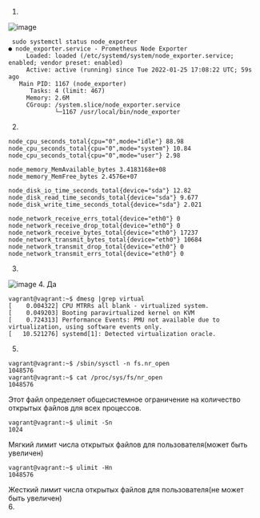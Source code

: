 1. 
![image](https://user-images.githubusercontent.com/95243483/151024382-3f75011c-f43f-4a74-ba47-2af3590b9c4d.png)

```
 sudo systemctl status node_exporter
● node_exporter.service - Prometheus Node Exporter
     Loaded: loaded (/etc/systemd/system/node_exporter.service; enabled; vendor preset: enabled)
     Active: active (running) since Tue 2022-01-25 17:08:22 UTC; 59s ago
   Main PID: 1167 (node_exporter)
      Tasks: 4 (limit: 467)
     Memory: 2.6M
     CGroup: /system.slice/node_exporter.service
             └─1167 /usr/local/bin/node_exporter
```
2.
```
node_cpu_seconds_total{cpu="0",mode="idle"} 88.98
node_cpu_seconds_total{cpu="0",mode="system"} 10.84
node_cpu_seconds_total{cpu="0",mode="user"} 2.98

node_memory_MemAvailable_bytes 3.4183168e+08
node_memory_MemFree_bytes 2.4576e+07

node_disk_io_time_seconds_total{device="sda"} 12.82
node_disk_read_time_seconds_total{device="sda"} 9.677
node_disk_write_time_seconds_total{device="sda"} 2.021

node_network_receive_errs_total{device="eth0"} 0
node_network_receive_drop_total{device="eth0"} 0
node_network_receive_bytes_total{device="eth0"} 17237
node_network_transmit_bytes_total{device="eth0"} 10684
node_network_transmit_drop_total{device="eth0"} 0
node_network_transmit_errs_total{device="eth0"} 0
```
3.
![image](https://user-images.githubusercontent.com/95243483/151032701-697e2afe-dfb0-402a-9b11-891b36c1464d.png)
4. Да
```
vagrant@vagrant:~$ dmesg |grep virtual
[    0.004322] CPU MTRRs all blank - virtualized system.
[    0.049203] Booting paravirtualized kernel on KVM
[    0.724313] Performance Events: PMU not available due to virtualization, using software events only.
[   10.521276] systemd[1]: Detected virtualization oracle.
```
5.
```
vagrant@vagrant:~$ /sbin/sysctl -n fs.nr_open
1048576
vagrant@vagrant:~$ cat /proc/sys/fs/nr_open
1048576
```
Этот файл определяет общесистемное ограничение на количество открытых файлов для всех процессов.
```
vagrant@vagrant:~$ ulimit -Sn
1024
```
Мягкий лимит числа открытых файлов для пользователя(может быть увеличен)
```
vagrant@vagrant:~$ ulimit -Hn
1048576
```
Жесткий лимит числа открытых файлов для пользователя(не может быть увеличен)  
6. 
